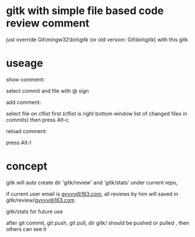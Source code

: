 
# gitk with simple file based code review comment

just override Git\mingw32\bin\gitk (or old version: Git\bin\gitk) with this gitk

# useage

show comment:

select commit and file with @ sign


add comment:

select file on cflist first (cflist is right bottom window list of changed files in commits)
then press Alt-c


reload comment:

press Alt-l


# concept

gitk will auto create dir 'gitk/review' and 'gitk/stats' under current repo,

if current user email is gvvvv@163.com, all reviews by him will saved in gitk/review/gvvvv@163.com

gitk/stats for future use

after git commit, git push, git pull, dir gitk/ should be pushed or pulled , then others can see it

